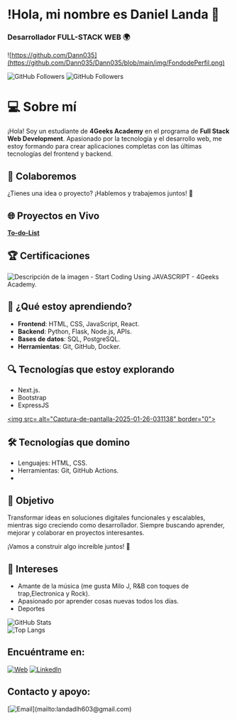 # !Hola, mi nombre es Daniel Landa 👋
### Desarrollador FULL-STACK WEB 🌍

![https://github.com/Dann035](https://github.com/Dann035/Dann035/blob/main/img/FondodePerfil.png)

![GitHub Followers](https://img.shields.io/github/followers/Dann035?style=social)
![GitHub Followers](https://img.shields.io/github/stars/Dann035?style=social)

# 💻 Sobre mí

¡Hola! Soy un estudiante de **4Geeks Academy** en el programa de **Full Stack Web Development**. Apasionado por la tecnología y el desarrollo web, me estoy formando para crear aplicaciones completas con las últimas tecnologías del frontend y backend.  

## 🤝 Colaboremos  
¿Tienes una idea o proyecto? ¡Hablemos y trabajemos juntos! 🚀  

## 🌐 Proyectos en Vivo
**[To-do-List](https://dann035.github.io/To-do-List/)**

## 🏆 Certificaciones
<img src= "https://i.ibb.co/80t2frM/Captura-de-pantalla-2025-01-26-031138.png" alt="Descripción de la imagen" width="400" />
- Start Coding Using JAVASCRIPT - 4Geeks Academy.

## 🌟 ¿Qué estoy aprendiendo?
- **Frontend**: HTML, CSS, JavaScript, React.
- **Backend**: Python, Flask, Node.js, APIs.
- **Bases de datos**: SQL, PostgreSQL.
- **Herramientas**: Git, GitHub, Docker.

## 🔍 Tecnologías que estoy explorando    
- Next.js.
- Bootstrap
- ExpressJS  

<a href="https://ibb.co/2yHPCvq"><img src= alt="Captura-de-pantalla-2025-01-26-031138" border="0"></a>


## 🛠️ Tecnologías que domino
- Lenguajes: HTML, CSS.
- Herramientas: Git, GitHub Actions.
- 
## 🚀 Objetivo
Transformar ideas en soluciones digitales funcionales y escalables, mientras sigo creciendo como desarrollador. Siempre buscando aprender, mejorar y colaborar en proyectos interesantes.

¡Vamos a construir algo increíble juntos! 🚀

## 🎵 Intereses  
- Amante de la música (me gusta Milo J, R&B con toques de trap,Electronica y Rock).  
- Apasionado por aprender cosas nuevas todos los días.
- Deportes

![GitHub Stats](https://github-readme-stats.vercel.app/api?username=Dann035&show_icons=true&theme=radical)  
![Top Langs](https://github-readme-stats.vercel.app/api/top-langs/?username=Dann035&layout=compact&theme=radical)  

## Encuéntrame en:

[![Web](https://img.shields.io/badge/Web-gray)](https://github.com/Dann035)
[![LinkedIn](https://img.shields.io/badge/Linkedln-blue)](https://www.linkedin.com/in/daniel-landa-57337b349/)

## Contacto y apoyo:
[![Email](https://img.shields.io/badge/landadlh603@gmail.com-email_personal_(respuesta_rápida)-D14836?style=for-the-badge&logo=gmail&logoColor=white&labelColor=101010)](mailto:landadlh603@gmail.com)

